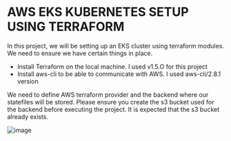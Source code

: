 # AWS EKS KUBERNETES SETUP USING TERRAFORM

In this project, we will be setting up an EKS cluster using terraform modules. We need to ensure we have certain things in place.
- Install Terraform on the local machine. I used v1.5.O for this project
- Install aws-cli to be able to communicate with AWS. I used aws-cli/2.8.1 version

We need to define AWS terraform provider and the backend where our statefiles will be stored. Please ensure you create the s3 bucket used for the backend before executing the project. It is expected that the s3 bucket already exists.

![image](https://github.com/Taiwolawal/aws-eks-terraform/assets/50557587/96a55b6e-ec7f-4560-8615-b2f048ec2c7a)
